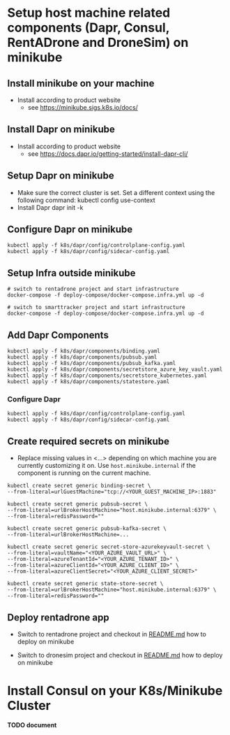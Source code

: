 # Setup host machine related components (Dapr, Consul, RentADrone and DroneSim) on minikube

## Install minikube on your machine
- Install according to product website
  - see https://minikube.sigs.k8s.io/docs/

## Install Dapr on minikube
- Install according to product website
  - see https://docs.dapr.io/getting-started/install-dapr-cli/

## Setup Dapr on minikube
- Make sure the correct cluster is set. Set a different context using the following command:
  kubectl config use-context <CONTEXT>
- Install Dapr
  dapr init -k

## Configure Dapr on minikube
```shell
kubectl apply -f k8s/dapr/config/controlplane-config.yaml
kubectl apply -f k8s/dapr/config/sidecar-config.yaml
```

## Setup Infra outside minikube
```shell
# switch to rentadrone project and start infrastructure 
docker-compose -f deploy-compose/docker-compose.infra.yml up -d

# switch to smarttracker project and start infrastructure 
docker-compose -f deploy-compose/docker-compose.infra.yml up -d
```

## Add Dapr Components
```shell
kubectl apply -f k8s/dapr/components/binding.yaml
kubectl apply -f k8s/dapr/components/pubsub.yaml
kubectl apply -f k8s/dapr/components/pubsub_kafka.yaml
kubectl apply -f k8s/dapr/components/secretstore_azure_key_vault.yaml
kubectl apply -f k8s/dapr/components/secretstore_kubernetes.yaml
kubectl apply -f k8s/dapr/components/statestore.yaml
```

### Configure Dapr
```shell
kubectl apply -f k8s/dapr/config/controlplane-config.yaml
kubectl apply -f k8s/dapr/config/sidecar-config.yaml
```

## Create required secrets on minikube
- Replace missing values in <...> depending on which machine you are currently customizing it on. Use `host.minikube.internal` if the component is running on the current machine.
```shell
kubectl create secret generic binding-secret \
--from-literal=urlGuestMachine="tcp://<YOUR_GUEST_MACHINE_IP>:1883"

kubectl create secret generic pubsub-secret \
--from-literal=urlBrokerHostMachine="host.minikube.internal:6379" \
--from-literal=redisPassword=""

kubectl create secret generic pubsub-kafka-secret \
--from-literal=urlBrokerHostMachine=...

kubectl create secret generic secret-store-azurekeyvault-secret \
--from-literal=vaultName="<YOUR_AZURE_VAULT_URL>" \
--from-literal=azureTenantId="<YOUR_AZURE_TENANT_ID>" \
--from-literal=azureClientId="<YOUR_AZURE_CLIENT_ID>" \
--from-literal=azureClientSecret="<YOUR_AZURE_CLIENT_SECRET>"

kubectl create secret generic state-store-secret \
--from-literal=urlBrokerHostMachine="host.minikube.internal:6379" \
--from-literal=redisPassword=""
```

## Deploy rentadrone app
- Switch to rentadrone project and checkout in [README.md](https://github.com/satspeedy/rentadrone/blob/main/README.md) how to deploy on minikube

- Switch to dronesim project and checkout in [README.md](https://github.com/satspeedy/dronesim/blob/main/README.md) how to deploy on minikube

# Install Consul on your K8s/Minikube Cluster
**TODO document**
